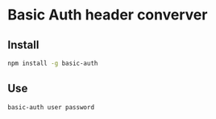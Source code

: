 # Basic Auth header converver

## Install

```zsh
npm install -g basic-auth
```

## Use

```zsh
basic-auth user password
```
